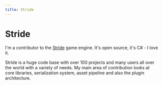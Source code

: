 ```yaml
---
title: Stride
---
```


# Stride

I'm a contributor to the [Stride](https://www.stride3d.net/) game engine. It's open source, it's C# - I love it.

Stride is a huge code base with over 100 projects and many users all over the world with a variety of needs.
My main area of contribution looks at core libraries, serialization system, asset pipeline and also the plugin architecture.
